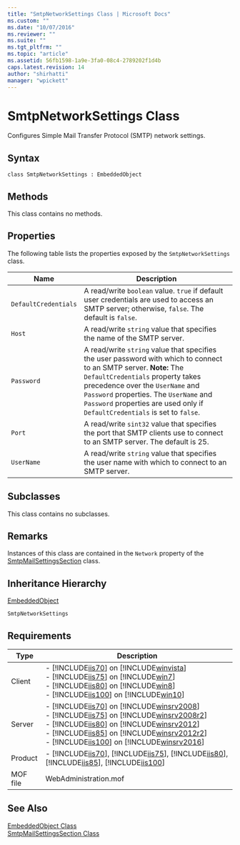 ```yaml
---
title: "SmtpNetworkSettings Class | Microsoft Docs"
ms.custom: ""
ms.date: "10/07/2016"
ms.reviewer: ""
ms.suite: ""
ms.tgt_pltfrm: ""
ms.topic: "article"
ms.assetid: 56fb1598-1a9e-3fa0-08c4-2789202f1d4b
caps.latest.revision: 14
author: "shirhatti"
manager: "wpickett"
---
```

# SmtpNetworkSettings Class
Configures Simple Mail Transfer Protocol (SMTP) network settings.  
  
## Syntax  
  
```vbs  
class SmtpNetworkSettings : EmbeddedObject  
```  
  
## Methods  
 This class contains no methods.  
  
## Properties  
 The following table lists the properties exposed by the `SmtpNetworkSettings` class.  
  
|Name|Description|  
|----------|-----------------|  
|`DefaultCredentials`|A read/write `boolean` value. `true` if default user credentials are used to access an SMTP server; otherwise, `false`. The default is `false`.|  
|`Host`|A read/write `string` value that specifies the name of the SMTP server.|  
|`Password`|A read/write `string` value that specifies the user password with which to connect to an SMTP server. **Note:**  The `DefaultCredentials` property takes precedence over the `UserName` and `Password` properties. The `UserName` and `Password` properties are used only if `DefaultCredentials` is set to `false`.|  
|`Port`|A read/write `sint32` value that specifies the port that SMTP clients use to connect to an SMTP server. The default is 25.|  
|`UserName`|A read/write `string` value that specifies the user name with which to connect to an SMTP server.|  
  
## Subclasses  
 This class contains no subclasses.  
  
## Remarks  
 Instances of this class are contained in the `Network` property of the [SmtpMailSettingsSection](../wmi-provider/smtpmailsettingssection-class.md) class.  
  
## Inheritance Hierarchy  
 [EmbeddedObject](../wmi-provider/embeddedobject-class1.md)  
  
 `SmtpNetworkSettings`  
  
## Requirements  
  
|Type|Description|  
|----------|-----------------|  
|Client|-   [!INCLUDE[iis70](../wmi-provider/includes/iis70-md.md)] on [!INCLUDE[winvista](../wmi-provider/includes/winvista-md.md)]<br />-   [!INCLUDE[iis75](../wmi-provider/includes/iis75-md.md)] on [!INCLUDE[win7](../wmi-provider/includes/win7-md.md)]<br />-   [!INCLUDE[iis80](../wmi-provider/includes/iis80-md.md)] on [!INCLUDE[win8](../wmi-provider/includes/win8-md.md)]<br />-   [!INCLUDE[iis100](../wmi-provider/includes/iis100-md.md)] on [!INCLUDE[win10](../wmi-provider/includes/win10-md.md)]|  
|Server|-   [!INCLUDE[iis70](../wmi-provider/includes/iis70-md.md)] on [!INCLUDE[winsrv2008](../wmi-provider/includes/winsrv2008-md.md)]<br />-   [!INCLUDE[iis75](../wmi-provider/includes/iis75-md.md)] on [!INCLUDE[winsrv2008r2](../wmi-provider/includes/winsrv2008r2-md.md)]<br />-   [!INCLUDE[iis80](../wmi-provider/includes/iis80-md.md)] on [!INCLUDE[winsrv2012](../wmi-provider/includes/winsrv2012-md.md)]<br />-   [!INCLUDE[iis85](../wmi-provider/includes/iis85-md.md)] on [!INCLUDE[winsrv2012r2](../wmi-provider/includes/winsrv2012r2-md.md)]<br />-   [!INCLUDE[iis100](../wmi-provider/includes/iis100-md.md)] on [!INCLUDE[winsrv2016](../wmi-provider/includes/winsrv2016-md.md)]|  
|Product|-   [!INCLUDE[iis70](../wmi-provider/includes/iis70-md.md)], [!INCLUDE[iis75](../wmi-provider/includes/iis75-md.md)], [!INCLUDE[iis80](../wmi-provider/includes/iis80-md.md)], [!INCLUDE[iis85](../wmi-provider/includes/iis85-md.md)], [!INCLUDE[iis100](../wmi-provider/includes/iis100-md.md)]|  
|MOF file|WebAdministration.mof|  
  
## See Also  
 [EmbeddedObject Class](../wmi-provider/embeddedobject-class1.md)   
 [SmtpMailSettingsSection Class](../wmi-provider/smtpmailsettingssection-class.md)